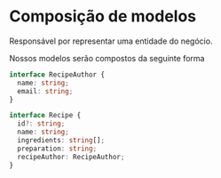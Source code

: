 # Composição de modelos

Responsável por representar uma entidade do negócio.

Nossos modelos serão compostos da seguinte forma

```ts {all|11}
interface RecipeAuthor {
  name: string;
  email: string;
}

interface Recipe {
  id?: string;
  name: string;
  ingredients: string[];
  preparation: string;
  recipeAuthor: RecipeAuthor;
}
```
